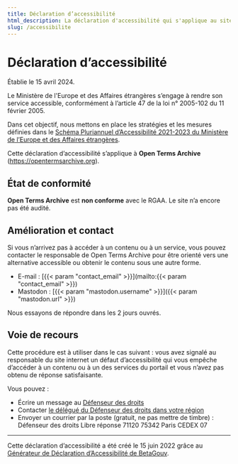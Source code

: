 ```yaml
---
title: Déclaration d’accessibilité
html_description: La déclaration d'accessibilité qui s'applique au site internet d'Open Terms Archive.
slug: /accessibilite
---
```


# Déclaration d’accessibilité

<p class="text--smallcaps mb--3xl">Établie le 15 avril 2024.</p>

Le Ministère de l'Europe et des Affaires étrangères s’engage à rendre son service accessible, conformément à l’article 47 de la loi n° 2005-102 du 11 février 2005.

Dans cet objectif, nous mettons en place les stratégies et les mesures définies dans le [Schéma Pluriannuel d’Accessibilité 2021-2023 du Ministère de l’Europe et des Affaires étrangères](https://www.diplomatie.gouv.fr/fr/mentions-legales/accessibilite/article/schema-pluriannuel-d-accessibilite-2021-2023-du-ministere-de-l-europe-et-des).

Cette déclaration d’accessibilité s’applique à **Open Terms Archive** (https://opentermsarchive.org).

## État de conformité

**Open Terms Archive** est **non conforme** avec le RGAA. Le site n’a encore pas été audité.

## Amélioration et contact

Si vous n’arrivez pas à accéder à un contenu ou à un service, vous pouvez contacter le responsable de Open Terms Archive pour être orienté vers une alternative accessible ou obtenir le contenu sous une autre forme.

- E-mail : [{{< param "contact_email" >}}](mailto:{{< param "contact_email" >}})
- Mastodon : [{{< param "mastodon.username" >}}]({{< param "mastodon.url" >}})

Nous essayons de répondre dans les 2 jours ouvrés.

## Voie de recours

Cette procédure est à utiliser dans le cas suivant : vous avez signalé au responsable du site internet un défaut d’accessibilité qui vous empêche d’accéder à un contenu ou à un des services du portail et vous n’avez pas obtenu de réponse satisfaisante.

Vous pouvez :

- Écrire un message au [Défenseur des droits](https://formulaire.defenseurdesdroits.fr/)
- Contacter [le délégué du Défenseur des droits dans votre région](https://www.defenseurdesdroits.fr/saisir/delegues)
- Envoyer un courrier par la poste (gratuit, ne pas mettre de timbre) :
  Défenseur des droits
  Libre réponse 71120 75342 Paris CEDEX 07

---

Cette déclaration d’accessibilité a été créé le 15 juin 2022 grâce au [Générateur de Déclaration d’Accessibilité de BetaGouv](https://betagouv.github.io/a11y-generateur-declaration/#create).
